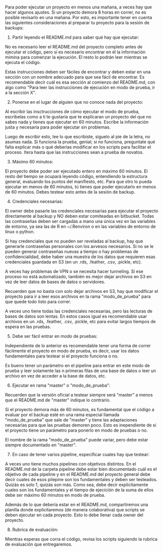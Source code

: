 
Para poder ejecutar un proyecto en menos una mañana, a veces hay que hacer algunos ajustes. Si un proyecto demora 8 horas en correr, no es posible revisarlo en una mañana. Por esto, es importante tener en cuenta las siguientes consideraciones al preparar tu proyecto para la sesión de backups:

1) Partir leyendo el README.md para saber qué hay que ejecutar:

No es necesario leer el README.md del proyecto completo antes de ejecutar el código, pero sí es necesario encontrar en él la información mímina para comenzar la ejecución. El resto lo podrán leer mientras se ejecuta el código.

Estas instrucciones deben ser fáciles de encontrar y deben estar en una sección con un nombre adecuado para que sea fácil de encontrar. Es recomendable decir cuál es esa sección al comienzo del README.md, con algo como "Para leer las instrucciones de ejecución en modo de prueba, ir a la sección X".

2) Ponerse en el lugar de alguien que no conoce nada del proyecto:

Al escribir las insctrucciones de cómo ejecutar el modo de prueba, escribelas como a ti te gustaría que te explicaran un proyecto del que no sabes nada y tienes que ejecutar en 60 minutos. Escribe la información justa y necesaria para poder ejecutar sin problemas.

Luego de escribir esto, lee lo que escribiste, siguelo al pie de la letra, no asumas nada. Si funciona la prueba, genial; si no funciona, preguntate qué falta explicar más o qué deberías modificar en los scripts para facilitar el proceso. Itera hasta que las instrucciones sean a prueba de novatos. 

3) Máximo 60 minutos:

El proyecto debe poder ser ejecutado entero en máximo 60 minutos. El resto del tiempo se ocupará leyendo código, entendiendo la estructura general, evaluando los puntos del manifiesto, etc. Para que otro lo pueda ejecutar en menos de 60 minutos, tú tienes que poder ejecutarlo en menos de 60 minutos. Debes testear esto antes de la sesión de backup.

4) Credenciales necesarias:

El owner debe pasarle las credenciales necesarias para ejecutar el proyecto directamente al backup y NO deben estar comiteadas en bitbucket. Todas las contraseñas deben ser cargadas a mano una única vez en las variables de entorno, ya sea las de R en ~/.Renviron o en las variables de entorno de linux o python.

Si hay credenciales que no pueden ser reveladas al backup, hay que generarle contraseñas personales con los avvesos necesarios. Si no se le pueden generar contraseñas nuevas a tiempo o hay problemas de confidencialidad, debe haber una muestra de los datos que requieren esas credenciales guardada en S3 (en un .rds, .feather, .csv, .pickle, etc).

A veces hay problemas de VPN o se necesita hacer tunneling. Si ese proceso no está automatizado, también es mejor dejar archivos en S3 en vez de leer datos de bases de datos o servidores. 

Recuerden que no basta con solo dejar archivos en S3, hay que modificar el proyecto para ir a leer esos archivos en la rama "modo_de_prueba" para que quede todo listo para correr. 

A veces uno tiene todas las credenciales necesarias, pero las lecturas de bases de datos son lentas. En estos casos igual es recomendable usar archivos en un .rds, .feather, .csv, .pickle, etc para evitar largos tiempos de espera en las pruebas.

5) Debe ser fácil entrar en modo de pruebas:

Independiente de lo anterior es recomendable tener una forma de correr fácilmente el proyecto en modo de prueba, es decir, usar los datos fundamentales para testear si el proyecto funciona o no.  

Es bueno tener un parámetro en el pipeline para entrar en este modo de prueba y leer solamente las n primeras filas de una base de datos o leer un archivo en vez de acceder a la base de datos, etc.

6) Ejecutar en rama "master" o "modo_de_prueba":

Recuerden que la versión oficial a testear siempre será "master" a menos que el README.md de "master" indique lo contrario.

Si el proyecto demora más de 60 minutos, es fundamental que el código a evaluar por el backup esté en una rama especial llamada "modo_de_prueba" que sale de "master" y tiene las adaptaciones necesarias para que las pruebas demoren poco. Esto es inependiente de si el proyecto tiene un parámetro para ponerlo en modo de pruebas o no. 

El nombre de la rama "modo_de_prueba" puede variar, pero debe estar siempre documentado en "master". 

7) En caso de tener varios pipeline, especificar cuales hay que testear:

A veces uno tiene muchos pipelines con objetivos distintos. En el README.md de la carpeta pipeline debe estar bien documentado cuál es el objetivo de cada pipeline y en el README.md del proyecto general debe decir cuales de esos pilepine son los fundamentales y deben ser testeados. Quizás es solo 1, quizás son más. Como sea, debe decir explícitamente cuales son los fundamentales y el tiempo de ejecición de la suma de ellos debe ser máximo 60 minutos en modo de prueba. 

Además de lo que debería estar en el README.md, compartiremos una planilla donde explicitaremos (de manera colaborativa) que scripts se deben ejecutar en cada proyecto. Esto lo debe llenar cada owner del proyecto.

8) Rubrica de evaluación:

Mientras esperas que corra el código, revisa los scripts siguiendo la rubrica de evaluación que entregaremos. 
